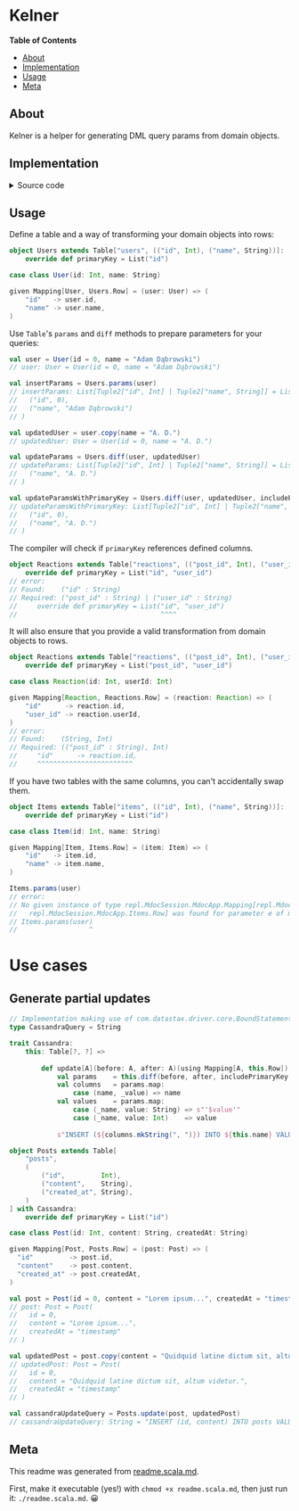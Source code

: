 # Kelner

**Table of Contents**

- [About](#about)
- [Implementation](#implementation)
- [Usage](#usage)
- [Meta](#meta)

## About

Kelner is a helper for generating DML query params from domain objects. 

## Implementation

<details>
<summary>Source code</summary>

```scala
type TupleConsistsOf[A <: Tuple, B] = A match
    case B *: tail  => TupleConsistsOf[tail, B]
    case EmptyTuple => DummyImplicit
    case _          => Nothing

type Of[A] = [X <: Tuple] =>> TupleConsistsOf[X, A]

type Column[VALUE] = (String & Singleton, VALUE)

type ColumnNames[T <: NonEmptyTuple] <: Tuple = T match
    case (name, ?) *: tail => name *: ColumnNames[tail]
    case _                 => EmptyTuple

trait Mapping[-DOMAIN, ROW <: (String & Singleton, NonEmptyTuple)]:
    def encode(a: DOMAIN): Tuple.Elem[ROW, 1]

trait Table[NAME <: String & Singleton : ValueOf, COLUMNS <: NonEmptyTuple : Of[Column[?]]]:
    type Columns = COLUMNS
    type Row     = (NAME, COLUMNS)
    
    given CanEqual[Tuple.Union[Columns], Tuple.Union[Columns]] = CanEqual.derived
    
    def primaryKey: List[Tuple.Union[ColumnNames[Columns]]]

    def name: NAME = valueOf[NAME]
    
    def params[A](data: A)(using e: Mapping[A, Row]): List[Tuple.Union[Columns]] =
        e.encode(data).toList
    
    def diff[A](
        before:            A,
        after:             A,
        includePrimaryKey: Boolean = false,
    )(
        using Mapping[A, Row],
    ): List[Tuple.Union[Columns]] =
        val columnsBefore = params(before)
        val columnsAfter  = params(after)
        
        columnsBefore.zip(columnsAfter).collect:
            case ((name, _), y) if includePrimaryKey && primaryKey.contains(name) => y 
            case (x,         y) if x != y                                         => y
```

</details>

## Usage

Define a table and a way of transforming your domain objects into rows:

```scala
object Users extends Table["users", (("id", Int), ("name", String))]:
    override def primaryKey = List("id")

case class User(id: Int, name: String)

given Mapping[User, Users.Row] = (user: User) => (
    "id"   -> user.id,
    "name" -> user.name,
)
```

Use `Table`'s `params` and `diff` methods to prepare parameters for your queries:

```scala
val user = User(id = 0, name = "Adam Dąbrowski")
// user: User = User(id = 0, name = "Adam Dąbrowski")

val insertParams = Users.params(user)
// insertParams: List[Tuple2["id", Int] | Tuple2["name", String]] = List(
//   ("id", 0),
//   ("name", "Adam Dąbrowski")
// )

val updatedUser = user.copy(name = "A. D.")
// updatedUser: User = User(id = 0, name = "A. D.")

val updateParams = Users.diff(user, updatedUser)
// updateParams: List[Tuple2["id", Int] | Tuple2["name", String]] = List(
//   ("name", "A. D.")
// )

val updateParamsWithPrimaryKey = Users.diff(user, updatedUser, includePrimaryKey = true)
// updateParamsWithPrimaryKey: List[Tuple2["id", Int] | Tuple2["name", String]] = List(
//   ("id", 0),
//   ("name", "A. D.")
// )
```

The compiler will check if `primaryKey` references defined columns.

```scala ignore
object Reactions extends Table["reactions", (("post_id", Int), ("user_id", Int))]:
    override def primaryKey = List("id", "user_id")
// error:
// Found:    ("id" : String)
// Required: ("post_id" : String) | ("user_id" : String)
//     override def primaryKey = List("id", "user_id")
//                                    ^^^^
```

It will also ensure that you provide a valid transformation from domain objects to rows.

```scala ignore
object Reactions extends Table["reactions", (("post_id", Int), ("user_id", Int))]:
    override def primaryKey = List("post_id", "user_id")

case class Reaction(id: Int, userId: Int)

given Mapping[Reaction, Reactions.Row] = (reaction: Reaction) => (
    "id"      -> reaction.id,
    "user_id" -> reaction.userId,
)
// error:
// Found:    (String, Int)
// Required: (("post_id" : String), Int)
//     "id"      -> reaction.id,
//     ^^^^^^^^^^^^^^^^^^^^^^^^
```

If you have two tables with the same columns, you can't accidentally swap them.

```scala ignore
object Items extends Table["items", (("id", Int), ("name", String))]:
    override def primaryKey = List("id")

case class Item(id: Int, name: String)

given Mapping[Item, Items.Row] = (item: Item) => (
    "id"   -> item.id,
    "name" -> item.name,
)

Items.params(user)
// error:
// No given instance of type repl.MdocSession.MdocApp.Mapping[repl.MdocSession.MdocApp.User,
//   repl.MdocSession.MdocApp.Items.Row] was found for parameter e of method params in trait Table
// Items.params(user)
//                  ^
```

# Use cases

## Generate partial updates

```scala
// Implementation making use of com.datastax.driver.core.BoundStatement is left as an exercise to the reader.
type CassandraQuery = String

trait Cassandra:
    this: Table[?, ?] =>
        
        def update[A](before: A, after: A)(using Mapping[A, this.Row]): CassandraQuery =
            val params    = this.diff(before, after, includePrimaryKey = true)
            val columns   = params.map:
                case (name, _value) => name
            val values    = params.map:
                case (_name, value: String) => s"'$value'"
                case (_name, value: Int)    => value
            
            s"INSERT (${columns.mkString(", ")}) INTO ${this.name} VALUES (${values.mkString(", ")})"
```

```scala
object Posts extends Table[
    "posts",
    (
        ("id",         Int),
        ("content",    String),
        ("created_at", String),
    )
] with Cassandra:
    override def primaryKey = List("id")

case class Post(id: Int, content: String, createdAt: String)

given Mapping[Post, Posts.Row] = (post: Post) => (
  "id"         -> post.id,
  "content"    -> post.content,
  "created_at" -> post.createdAt,
)

val post = Post(id = 0, content = "Lorem ipsum...", createdAt = "timestamp")
// post: Post = Post(
//   id = 0,
//   content = "Lorem ipsum...",
//   createdAt = "timestamp"
// )

val updatedPost = post.copy(content = "Quidquid latine dictum sit, altum videtur.")
// updatedPost: Post = Post(
//   id = 0,
//   content = "Quidquid latine dictum sit, altum videtur.",
//   createdAt = "timestamp"
// )

val cassandraUpdateQuery = Posts.update(post, updatedPost)
// cassandraUpdateQuery: String = "INSERT (id, content) INTO posts VALUES (0, 'Quidquid latine dictum sit, altum videtur.')"
```

## Meta

This readme was generated from [readme.scala.md](readme.scala.md?plain=1). 

First, make it executable (yes!) with `chmod +x readme.scala.md`, then just run it: `./readme.scala.md`. 😀


